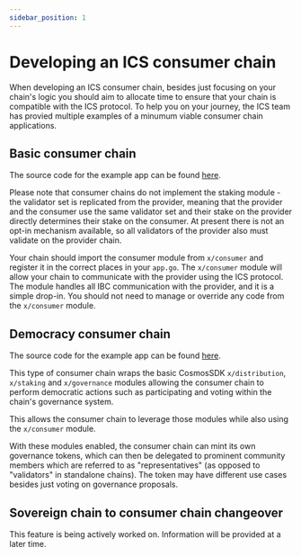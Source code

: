 ```yaml
---
sidebar_position: 1
---
```

# Developing an ICS consumer chain

When developing an ICS consumer chain, besides just focusing on your chain's logic you should aim to allocate time to ensure that your chain is compatible with the ICS protocol.
To help you on your journey, the ICS team has provied multiple examples of a minumum viable consumer chain applications.

## Basic consumer chain

The source code for the example app can be found [here](https://github.com/cosmos/interchain-security/tree/main/app/consumer).

Please note that consumer chains do not implement the staking module - the validator set is replicated from the provider, meaning that the provider and the consumer use the same validator set and their stake on the provider directly determines their stake on the consumer.
At present there is not an opt-in mechanism available, so all validators of the provider also must validate on the provider chain.

Your chain should import the consumer module from `x/consumer` and register it in the correct places in your `app.go`.
The `x/consumer` module will allow your chain to communicate with the provider using the ICS protocol. The module handles all IBC communication with the provider, and it is a simple drop-in.
You should not need to manage or override any code from the `x/consumer` module.

## Democracy consumer chain

The source code for the example app can be found [here](https://github.com/cosmos/interchain-security/tree/main/app/consumer-democracy).

This type of consumer chain wraps the basic CosmosSDK `x/distribution`, `x/staking` and `x/governance` modules allowing the consumer chain to perform democratic actions such as participating and voting within the chain's governance system.

This allows the consumer chain to leverage those modules while also using the `x/consumer` module.

With these modules enabled, the consumer chain can mint its own governance tokens, which can then be delegated to prominent community members which are referred to as "representatives" (as opposed to "validators" in standalone chains). The token may have different use cases besides just voting on governance proposals.

## Sovereign chain to consumer chain changeover
This feature is being actively worked on. Information will be provided at a later time.

